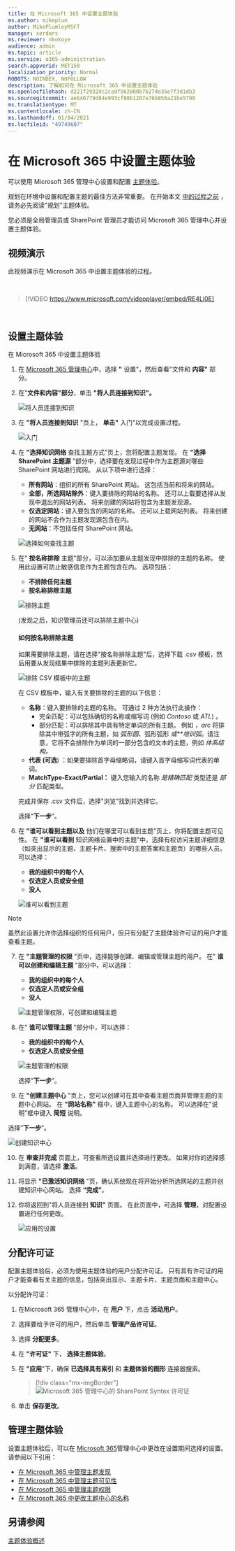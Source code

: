 ```yaml
---
title: 在 Microsoft 365 中设置主题体验
ms.author: mikeplum
author: MikePlumleyMSFT
manager: serdars
ms.reviewer: nkokoye
audience: admin
ms.topic: article
ms.service: o365-administration
search.appverid: MET150
localization_priority: Normal
ROBOTS: NOINDEX, NOFOLLOW
description: 了解如何在 Microsoft 365 中设置主题体验
ms.openlocfilehash: d221f2932dc2ca9f562800b7b274e35e7f3d1db3
ms.sourcegitcommit: ae646779d84e993cf80b1207e76b856a21be5790
ms.translationtype: MT
ms.contentlocale: zh-CN
ms.lasthandoff: 01/04/2021
ms.locfileid: "49749607"
---
```

# <a name="set-up-topic-experiences-in-microsoft-365"></a>在 Microsoft 365 中设置主题体验

可以使用 Microsoft 365 管理中心设置和配置 [主题体验](topic-experiences-overview.md)。 

规划在环境中设置和配置主题的最佳方法非常重要。 在开始本文 [中的过程之前](plan-topic-experiences.md) ，请务必先阅读"规划"主题体验。

您必须是全局管理员或 SharePoint 管理员才能访问 Microsoft 365 管理中心并设置主题体验。

## <a name="video-demonstration"></a>视频演示

此视频演示在 Microsoft 365 中设置主题体验的过程。

<br>

> [!VIDEO https://www.microsoft.com/videoplayer/embed/RE4Li0E]  

<br>

## <a name="set-up-topic-experiences"></a>设置主题体验

在 Microsoft 365 中设置主题体验

1. 在 [Microsoft 365 管理中心](https://admin.microsoft.com)中，选择 **"** 设置"，然后查看"文件和 **内容"** 部分。
2. 在"**文件和内容"部分**，单击 **"将人员连接到知识"。**

    ![将人员连接到知识](../media/admin-org-knowledge-options.png) 

3. 在 **"将人员连接到知识** "页上， **单击"** 入门"以完成设置过程。

    ![入门](../media/k-get-started.png) 

4. 在 **"选择知识网络** 查找主题方式"页上，您将配置主题发现。 在 **"选择 SharePoint 主题源** "部分中，选择要在发现过程中作为主题源对哪些 SharePoint 网站进行爬网。 从以下项中进行选择：
    - **所有网站**：组织的所有 SharePoint 网站。 这包括当前和将来的网站。
    - **全部，所选网站除外**：键入要排除的网站的名称。  还可以上载要选择从发现中退出的网站列表。 将来创建的网站将包含为主题发现源。 
    - **仅选定网站**：键入要包含的网站的名称。 还可以上载网站列表。 将来创建的网站不会作为主题发现源包含在内。
    - **无网站**：不包括任何 SharePoint 网站。

    ![选择如何查找主题](../media/ksetup1.png) 
   
5. 在" **按名称排除** 主题"部分，可以添加要从主题发现中排除的主题的名称。 使用此设置可防止敏感信息作为主题包含在内。 选项包括：
    - **不排除任何主题** 
    - **按名称排除主题**

    ![排除主题](../media/topics-excluded-by-name.png) 

     (发现之后，知识管理员还可以排除主题中心) 

    #### <a name="how-to-exclude-topics-by-name"></a>如何按名称排除主题    

    如果需要排除主题，请在选择"按名称排除主题"后，选择下载 .csv 模板，然后用要从发现结果中排除的主题列表更新它。

    ![排除 CSV 模板中的主题](../media/exclude-topics-csv.png) 

    在 CSV 模板中，输入有关要排除的主题的以下信息：

    - **名称**：键入要排除的主题的名称。 可通过 2 种方法执行此操作：
        - 完全匹配：可以包括确切的名称或缩写词 (例如 *Contoso* 或 *ATL*) 。
        - 部分匹配：可以排除其中具有特定单词的所有主题。  例如 *，arc* 将排除其中带弧字的所有主题，如 *弧形圆*、弧形弧形 *或**培训弧*。请注意，它将不会排除作为单词的一部分包含的文本的主题，例如 *体系结构。*
    - **代表 (可选**) ：如果要排除首字母缩略词，请键入首字母缩写词代表的单词。
    - **MatchType-Exact/Partial：** 键入您输入的名称 *是精确匹配* 类型还是 *部分* 匹配类型。

    完成并保存 .csv 文件后，选择"浏览"找到并选择它。
    
    选择“**下一步**”。

6. 在 **"谁可以看到主题以及** 他们在哪里可以看到主题"页上，你将配置主题可见性。 在 **"谁可以看到** 知识网络设置中的主题"中，选择有权访问主题详细信息（如突出显示的主题、主题卡片、搜索中的主题答案和主题页）的哪些人员。 可以选择：
    - **我的组织中的每个人**
    - **仅选定人员或安全组**
    - **没人**

    ![谁可以看到主题](../media/ksetup2.png)  

 > [!Note] 
 > 虽然此设置允许你选择组织的任何用户，但只有分配了主题体验许可证的用户才能查看主题。

7. 在 **"主题管理的权限** "页中，选择能够创建、编辑或管理主题的用户。 在" **谁可以创建和编辑主题** "部分中，可以选择：
    - **我的组织中的每个人**
    - **仅选定人员或安全组**
    - **没人**

    ![主题管理权限，可创建和编辑主题](../media/ksetup3.png) 

8. 在" **谁可以管理主题** "部分中，可以选择：
    - **我的组织中的每个人**
    - **仅选定人员或安全组**

    ![主题管理的权限](../media/km-setup-create-edit-topics.png) 

    选择“**下一步**”。

9. 在 **"创建主题中心** "页上，您可以创建可在其中查看主题页面并管理主题的主题中心网站。 在 **"网站名称"** 框中，键入主题中心的名称。 可以选择在"说明"框中键入 **简短** 说明。 

选择“**下一步**”。

   ![创建知识中心](../media/ksetup4.png)  

10. 在 **审查并完成** 页面上，可查看所选设置并选择进行更改。 如果对你的选择感到满意，请选择 **激活**。

11. 将显示 **"已激活知识网络** "页，确认系统现在将开始分析所选网站的主题并创建知识中心网站。 选择 **“完成”**。

12. 你将返回到"将人员连接到 **知识"** 页面。 在此页面中，可选择 **管理**，对配置设置进行任何更改。 

    ![应用的设置](../media/ksetup7.png)    

## <a name="assign-licenses"></a>分配许可证

配置主题体验后，必须为使用主题体验的用户分配许可证。 只有具有许可证的用户才能查看有关主题的信息，包括突出显示、主题卡片、主题页面和主题中心。 

以分配许可证：

1. 在Microsoft 365 管理中心中，在 **用户** 下，点击 **活动用户**。

2. 选择要给予许可的用户，然后单击 **管理产品许可证**。

3. 选择 **分配更多**。

4. 在 **"许可证"** 下， **选择主题体验**。

5. 在 **"应用**"下，确保 **已选择具有索引** 和 **主题体验的图形** 连接器搜索。

    > [!div class="mx-imgBorder"]
    > ![Microsoft 365 管理中心的 SharePoint Syntex 许可证](../media/topic-experiences-licenses.png)

6. 单击 **保存更改**。

## <a name="manage-topic-experiences"></a>管理主题体验

设置主题体验后，可以在 [Microsoft 365](https://admin.microsoft.com/AdminPortal#/featureexplorer/csi/KnowledgeManagement)管理中心中更改在设置期间选择的设置。 请参阅以下引用：

- [在 Microsoft 365 中管理主题发现](topic-experiences-discovery.md)
- [在 Microsoft 365 中管理主题可见性](topic-experiences-knowledge-rules.md)
- [在 Microsoft 365 中管理主题权限](topic-experiences-user-permissions.md)
- [在 Microsoft 365 中更改主题中心的名称](topic-experiences-administration.md)

## <a name="see-also"></a>另请参阅

[主题体验概述](topic-experiences-overview.md)
